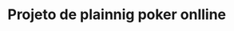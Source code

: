 <!DOCTYPE html>
<html lang="en">

<head>
   
</head>
<body>
  <h1> Projeto de plainnig poker onlline </h1>
</body>
